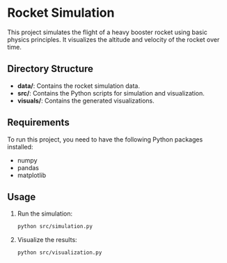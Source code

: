 # Rocket Simulation

This project simulates the flight of a heavy booster rocket using basic physics principles. It visualizes the altitude and velocity of the rocket over time.

## Directory Structure
- **data/**: Contains the rocket simulation data.
- **src/**: Contains the Python scripts for simulation and visualization.
- **visuals/**: Contains the generated visualizations.

## Requirements

To run this project, you need to have the following Python packages installed:

- numpy
- pandas
- matplotlib

## Usage

1. Run the simulation:
   ```bash
   python src/simulation.py
   ```
   
2. Visualize the results:
   ```bash
   python src/visualization.py
   ```
